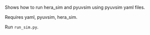 Shows how to run hera\_sim and pyuvsim using pyuvsim yaml files.

Requires yaml, pyuvsim, hera\_sim.

Run `run_sim.py`.
